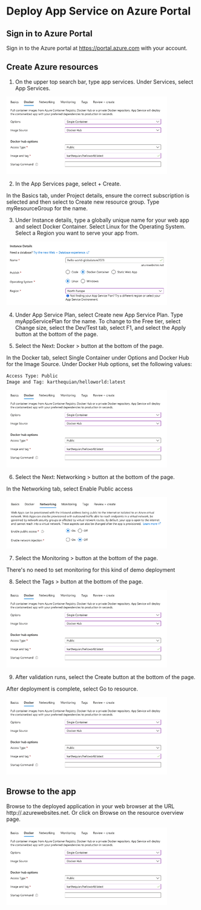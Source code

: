 # Deploy App Service on Azure Portal

## Sign in to Azure Portal

Sign in to the Azure portal at https://portal.azure.com with your account.

## Create Azure resources

1. On the upper top search bar, type app services. Under Services, select App Services.

![Search bar](/app-service/img/Docker.png "Search for the App Services on the bar")

2. In the App Services page, select + Create.

In the Basics tab, under Project details, ensure the correct subscription is selected and then select to Create new resource group. Type myResourceGroup for the name.

3. Under Instance details, type a globally unique name for your web app and select Docker Container. Select Linux for the Operating System. Select a Region you want to serve your app from.

![Instance Details](/app-service/img/InstanceDetailspng.png "Each app should have it's own unique name")

4. Under App Service Plan, select Create new App Service Plan. Type myAppServicePlan for the name. To change to the Free tier, select Change size, select the Dev/Test tab, select F1, and select the Apply button at the bottom of the page.

5. Select the Next: Docker > button at the bottom of the page.

In the Docker tab, select Single Container under Options and Docker Hub for the Image Source. Under Docker Hub options, set the following values:

```
Access Type: Public
Image and Tag: karthequian/helloworld:latest
```

![Docker](/app-service/img/Docker.png "Docker configurations")

6. Select the Next: Networking > button at the bottom of the page.

In the Networking tab, select Enable Public access

![Networking](/app-service/img/Networking.png "Networking configurations")

7. Select the Monitoring > button at the bottom of the page.

There's no need to set monitoring for this kind of demo deployment

8. Select the Tags > button at the bottom of the page.

![Search bar](/app-service/img/Docker.png "Search for the App Services on the bar")

9. After validation runs, select the Create button at the bottom of the page.

After deployment is complete, select Go to resource.

![Search bar](/app-service/img/Docker.png "Search for the App Services on the bar")

## Browse to the app
Browse to the deployed application in your web browser at the URL http://<app-name>.azurewebsites.net.
Or click on Browse on the resource overview page.

![Search bar](/app-service/img/Docker.png "Search for the App Services on the bar")